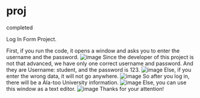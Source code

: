 # proj
completed

Log In Form Project.

First, if you run the code, it opens a window and asks you to enter the username and the password.
![image](https://user-images.githubusercontent.com/73512902/112339274-b660d500-8ce9-11eb-91a4-b4abd37702b4.png)
Since the developer of this project is not that advanced, we have only one correct username and password. And they are Username: student, and the password is 123.
![image](https://user-images.githubusercontent.com/73512902/112339292-b9f45c00-8ce9-11eb-804c-f8d44b201fde.png)
Else, if you enter the wrong data, it will not go anywhere.
![image](https://user-images.githubusercontent.com/73512902/112341190-671ba400-8ceb-11eb-9403-f6d061fb6dfd.png)
So after you log in, there will be a Ala-too University information.
![image](https://user-images.githubusercontent.com/73512902/112339296-ba8cf280-8ce9-11eb-8960-f157d79ea71a.png)
Else, you can use this window as a text editor.
![image](https://user-images.githubusercontent.com/73512902/112339302-bc56b600-8ce9-11eb-8e9b-3ad7a77b924c.png)
Thanks for your attention!

